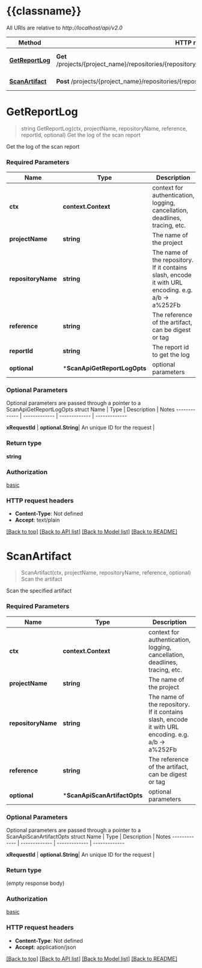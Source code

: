 # {{classname}}

All URIs are relative to *http://localhost/api/v2.0*

Method | HTTP request | Description
------------- | ------------- | -------------
[**GetReportLog**](ScanApi.md#GetReportLog) | **Get** /projects/{project_name}/repositories/{repository_name}/artifacts/{reference}/scan/{report_id}/log | Get the log of the scan report
[**ScanArtifact**](ScanApi.md#ScanArtifact) | **Post** /projects/{project_name}/repositories/{repository_name}/artifacts/{reference}/scan | Scan the artifact

# **GetReportLog**
> string GetReportLog(ctx, projectName, repositoryName, reference, reportId, optional)
Get the log of the scan report

Get the log of the scan report

### Required Parameters

Name | Type | Description  | Notes
------------- | ------------- | ------------- | -------------
 **ctx** | **context.Context** | context for authentication, logging, cancellation, deadlines, tracing, etc.
  **projectName** | **string**| The name of the project | 
  **repositoryName** | **string**| The name of the repository. If it contains slash, encode it with URL encoding. e.g. a/b -&gt; a%252Fb | 
  **reference** | **string**| The reference of the artifact, can be digest or tag | 
  **reportId** | **string**| The report id to get the log | 
 **optional** | ***ScanApiGetReportLogOpts** | optional parameters | nil if no parameters

### Optional Parameters
Optional parameters are passed through a pointer to a ScanApiGetReportLogOpts struct
Name | Type | Description  | Notes
------------- | ------------- | ------------- | -------------




 **xRequestId** | **optional.String**| An unique ID for the request | 

### Return type

**string**

### Authorization

[basic](../README.md#basic)

### HTTP request headers

 - **Content-Type**: Not defined
 - **Accept**: text/plain

[[Back to top]](#) [[Back to API list]](../README.md#documentation-for-api-endpoints) [[Back to Model list]](../README.md#documentation-for-models) [[Back to README]](../README.md)

# **ScanArtifact**
> ScanArtifact(ctx, projectName, repositoryName, reference, optional)
Scan the artifact

Scan the specified artifact

### Required Parameters

Name | Type | Description  | Notes
------------- | ------------- | ------------- | -------------
 **ctx** | **context.Context** | context for authentication, logging, cancellation, deadlines, tracing, etc.
  **projectName** | **string**| The name of the project | 
  **repositoryName** | **string**| The name of the repository. If it contains slash, encode it with URL encoding. e.g. a/b -&gt; a%252Fb | 
  **reference** | **string**| The reference of the artifact, can be digest or tag | 
 **optional** | ***ScanApiScanArtifactOpts** | optional parameters | nil if no parameters

### Optional Parameters
Optional parameters are passed through a pointer to a ScanApiScanArtifactOpts struct
Name | Type | Description  | Notes
------------- | ------------- | ------------- | -------------



 **xRequestId** | **optional.String**| An unique ID for the request | 

### Return type

 (empty response body)

### Authorization

[basic](../README.md#basic)

### HTTP request headers

 - **Content-Type**: Not defined
 - **Accept**: application/json

[[Back to top]](#) [[Back to API list]](../README.md#documentation-for-api-endpoints) [[Back to Model list]](../README.md#documentation-for-models) [[Back to README]](../README.md)

